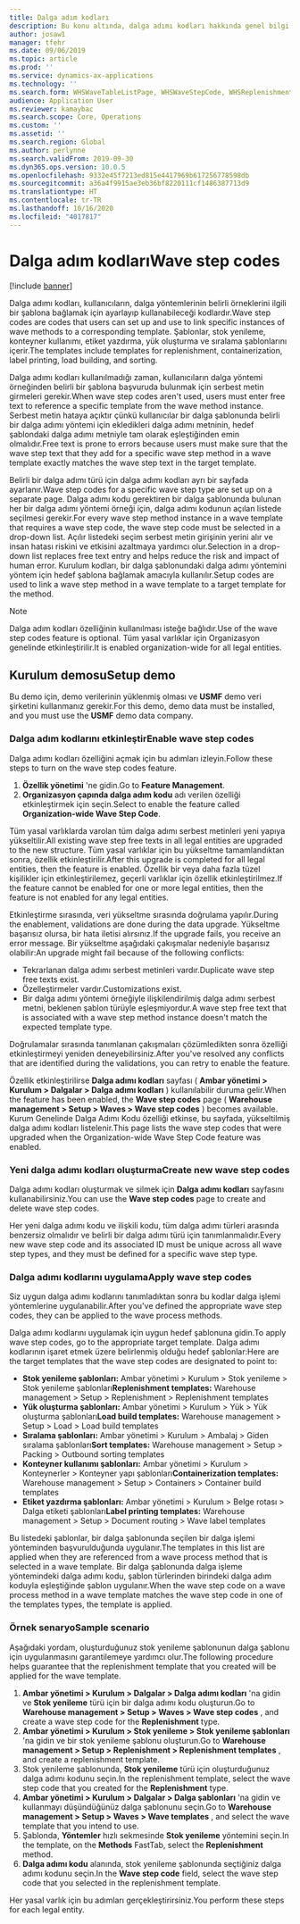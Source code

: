 ```yaml
---
title: Dalga adım kodları
description: Bu konu altında, dalga adımı kodları hakkında genel bilgi ve bu kodların nasıl kullanıldığı açıklanmaktadır.
author: josaw1
manager: tfehr
ms.date: 09/06/2019
ms.topic: article
ms.prod: ''
ms.service: dynamics-ax-applications
ms.technology: ''
ms.search.form: WHSWaveTableListPage, WHSWaveStepCode, WHSReplenishmentTemplates, WHSWaveTemplateTable
audience: Application User
ms.reviewer: kamaybac
ms.search.scope: Core, Operations
ms.custom: ''
ms.assetid: ''
ms.search.region: Global
ms.author: perlynne
ms.search.validFrom: 2019-09-30
ms.dyn365.ops.version: 10.0.5
ms.openlocfilehash: 9332e45f7213ed815e4417969b617256778598db
ms.sourcegitcommit: a36a4f9915ae3eb36bf8220111cf1486387713d9
ms.translationtype: HT
ms.contentlocale: tr-TR
ms.lasthandoff: 10/16/2020
ms.locfileid: "4017817"
---
```

# <a name="wave-step-codes"></a><span data-ttu-id="27ff1-103">Dalga adım kodları</span><span class="sxs-lookup"><span data-stu-id="27ff1-103">Wave step codes</span></span>

[!include [banner](../includes/banner.md)]

<span data-ttu-id="27ff1-104">Dalga adımı kodları, kullanıcıların, dalga yöntemlerinin belirli örneklerini ilgili bir şablona bağlamak için ayarlayıp kullanabileceği kodlardır.</span><span class="sxs-lookup"><span data-stu-id="27ff1-104">Wave step codes are codes that users can set up and use to link specific instances of wave methods to a corresponding template.</span></span> <span data-ttu-id="27ff1-105">Şablonlar, stok yenileme, konteyner kullanımı, etiket yazdırma, yük oluşturma ve sıralama şablonlarını içerir.</span><span class="sxs-lookup"><span data-stu-id="27ff1-105">The templates include templates for replenishment, containerization, label printing, load building, and sorting.</span></span>

<span data-ttu-id="27ff1-106">Dalga adımı kodları kullanılmadığı zaman, kullanıcıların dalga yöntemi örneğinden belirli bir şablona başvuruda bulunmak için serbest metin girmeleri gerekir.</span><span class="sxs-lookup"><span data-stu-id="27ff1-106">When wave step codes aren't used, users must enter free text to reference a specific template from the wave method instance.</span></span> <span data-ttu-id="27ff1-107">Serbest metin hataya açıktır çünkü kullanıcılar bir dalga şablonunda belirli bir dalga adımı yöntemi için ekledikleri dalga adımı metninin, hedef şablondaki dalga adımı metniyle tam olarak eşleştiğinden emin olmalıdır.</span><span class="sxs-lookup"><span data-stu-id="27ff1-107">Free text is prone to errors because users must make sure that the wave step text that they add for a specific wave step method in a wave template exactly matches the wave step text in the target template.</span></span>

<span data-ttu-id="27ff1-108">Belirli bir dalga adımı türü için dalga adımı kodları ayrı bir sayfada ayarlanır.</span><span class="sxs-lookup"><span data-stu-id="27ff1-108">Wave step codes for a specific wave step type are set up on a separate page.</span></span> <span data-ttu-id="27ff1-109">Dalga adımı kodu gerektiren bir dalga şablonunda bulunan her bir dalga adımı yöntemi örneği için, dalga adımı kodunun açılan listede seçilmesi gerekir.</span><span class="sxs-lookup"><span data-stu-id="27ff1-109">For every wave step method instance in a wave template that requires a wave step code, the wave step code must be selected in a drop-down list.</span></span> <span data-ttu-id="27ff1-110">Açılır listedeki seçim serbest metin girişinin yerini alır ve insan hatası riskini ve etkisini azaltmaya yardımcı olur.</span><span class="sxs-lookup"><span data-stu-id="27ff1-110">Selection in a drop-down list replaces free text entry and helps reduce the risk and impact of human error.</span></span> <span data-ttu-id="27ff1-111">Kurulum kodları, bir dalga şablonundaki dalga adımı yöntemini yöntem için hedef şablona bağlamak amacıyla kullanılır.</span><span class="sxs-lookup"><span data-stu-id="27ff1-111">Setup codes are used to link a wave step method in a wave template to a target template for the method.</span></span>

> [!NOTE]
> <span data-ttu-id="27ff1-112">Dalga adım kodları özelliğinin kullanılması isteğe bağlıdır.</span><span class="sxs-lookup"><span data-stu-id="27ff1-112">Use of the wave step codes feature is optional.</span></span> <span data-ttu-id="27ff1-113">Tüm yasal varlıklar için Organizasyon genelinde etkinleştirilir.</span><span class="sxs-lookup"><span data-stu-id="27ff1-113">It is enabled organization-wide for all legal entities.</span></span>

## <a name="setup-demo"></a><span data-ttu-id="27ff1-114">Kurulum demosu</span><span class="sxs-lookup"><span data-stu-id="27ff1-114">Setup demo</span></span> 

<span data-ttu-id="27ff1-115">Bu demo için, demo verilerinin yüklenmiş olması ve **USMF** demo veri şirketini kullanmanız gerekir.</span><span class="sxs-lookup"><span data-stu-id="27ff1-115">For this demo, demo data must be installed, and you must use the **USMF** demo data company.</span></span>

### <a name="enable-wave-step-codes"></a><span data-ttu-id="27ff1-116">Dalga adım kodlarını etkinleştir</span><span class="sxs-lookup"><span data-stu-id="27ff1-116">Enable wave step codes</span></span>

<span data-ttu-id="27ff1-117">Dalga adımı kodları özelliğini açmak için bu adımları izleyin.</span><span class="sxs-lookup"><span data-stu-id="27ff1-117">Follow these steps to turn on the wave step codes feature.</span></span>

1. <span data-ttu-id="27ff1-118">**Özellik yönetimi** 'ne gidin.</span><span class="sxs-lookup"><span data-stu-id="27ff1-118">Go to **Feature Management**.</span></span>
2. <span data-ttu-id="27ff1-119">**Organizasyon çapında dalga adım kodu** adı verilen özelliği etkinleştirmek için seçin.</span><span class="sxs-lookup"><span data-stu-id="27ff1-119">Select to enable the feature called **Organization-wide Wave Step Code**.</span></span>

<span data-ttu-id="27ff1-120">Tüm yasal varlıklarda varolan tüm dalga adımı serbest metinleri yeni yapıya yükseltilir.</span><span class="sxs-lookup"><span data-stu-id="27ff1-120">All existing wave step free texts in all legal entities are upgraded to the new structure.</span></span> <span data-ttu-id="27ff1-121">Tüm yasal varlıklar için bu yükseltme tamamlandıktan sonra, özellik etkinleştirilir.</span><span class="sxs-lookup"><span data-stu-id="27ff1-121">After this upgrade is completed for all legal entities, then the feature is enabled.</span></span> <span data-ttu-id="27ff1-122">Özellik bir veya daha fazla tüzel kişilikler için etkinleştirilemez, geçerli varlıklar için özellik etkinleştirilmez.</span><span class="sxs-lookup"><span data-stu-id="27ff1-122">If the feature cannot be enabled for one or more legal entities, then the feature is not enabled for any legal entities.</span></span>

<span data-ttu-id="27ff1-123">Etkinleştirme sırasında, veri yükseltme sırasında doğrulama yapılır.</span><span class="sxs-lookup"><span data-stu-id="27ff1-123">During the enablement, validations are done during the data upgrade.</span></span> <span data-ttu-id="27ff1-124">Yükseltme başarısız olursa, bir hata iletisi alırsınız.</span><span class="sxs-lookup"><span data-stu-id="27ff1-124">If the upgrade fails, you receive an error message.</span></span> <span data-ttu-id="27ff1-125">Bir yükseltme aşağıdaki çakışmalar nedeniyle başarısız olabilir:</span><span class="sxs-lookup"><span data-stu-id="27ff1-125">An upgrade might fail because of the following conflicts:</span></span>

- <span data-ttu-id="27ff1-126">Tekrarlanan dalga adımı serbest metinleri vardır.</span><span class="sxs-lookup"><span data-stu-id="27ff1-126">Duplicate wave step free texts exist.</span></span>
- <span data-ttu-id="27ff1-127">Özelleştirmeler vardır.</span><span class="sxs-lookup"><span data-stu-id="27ff1-127">Customizations exist.</span></span>
- <span data-ttu-id="27ff1-128">Bir dalga adımı yöntemi örneğiyle ilişkilendirilmiş dalga adımı serbest metni, beklenen şablon türüyle eşleşmiyordur.</span><span class="sxs-lookup"><span data-stu-id="27ff1-128">A wave step free text that is associated with a wave step method instance doesn't match the expected template type.</span></span>

<span data-ttu-id="27ff1-129">Doğrulamalar sırasında tanımlanan çakışmaları çözümledikten sonra özelliği etkinleştirmeyi yeniden deneyebilirsiniz.</span><span class="sxs-lookup"><span data-stu-id="27ff1-129">After you've resolved any conflicts that are identified during the validations, you can retry to enable the feature.</span></span>

<span data-ttu-id="27ff1-130">Özellik etkinleştirilirse **Dalga adımı kodları** sayfası ( **Ambar yönetimi \> Kurulum \> Dalgalar \> Dalga adımı kodları** ) kullanılabilir duruma gelir.</span><span class="sxs-lookup"><span data-stu-id="27ff1-130">When the feature has been enabled, the **Wave step codes** page ( **Warehouse management \> Setup \> Waves \> Wave step codes** ) becomes available.</span></span> <span data-ttu-id="27ff1-131">Kurum Genelinde Dalga Adımı Kodu özelliği etkinse, bu sayfada, yükseltilmiş dalga adımı kodları listelenir.</span><span class="sxs-lookup"><span data-stu-id="27ff1-131">This page lists the wave step codes that were upgraded when the Organization-wide Wave Step Code feature was enabled.</span></span>

### <a name="create-new-wave-step-codes"></a><span data-ttu-id="27ff1-132">Yeni dalga adımı kodları oluşturma</span><span class="sxs-lookup"><span data-stu-id="27ff1-132">Create new wave step codes</span></span>

<span data-ttu-id="27ff1-133">Dalga adımı kodları oluşturmak ve silmek için **Dalga adımı kodları** sayfasını kullanabilirsiniz.</span><span class="sxs-lookup"><span data-stu-id="27ff1-133">You can use the **Wave step codes** page to create and delete wave step codes.</span></span>

<span data-ttu-id="27ff1-134">Her yeni dalga adımı kodu ve ilişkili kodu, tüm dalga adımı türleri arasında benzersiz olmalıdır ve belirli bir dalga adımı türü için tanımlanmalıdır.</span><span class="sxs-lookup"><span data-stu-id="27ff1-134">Every new wave step code and its associated ID must be unique across all wave step types, and they must be defined for a specific wave step type.</span></span>

### <a name="apply-wave-step-codes"></a><span data-ttu-id="27ff1-135">Dalga adımı kodlarını uygulama</span><span class="sxs-lookup"><span data-stu-id="27ff1-135">Apply wave step codes</span></span>

<span data-ttu-id="27ff1-136">Siz uygun dalga adımı kodlarını tanımladıktan sonra bu kodlar dalga işlemi yöntemlerine uygulanabilir.</span><span class="sxs-lookup"><span data-stu-id="27ff1-136">After you've defined the appropriate wave step codes, they can be applied to the wave process methods.</span></span>

<span data-ttu-id="27ff1-137">Dalga adımı kodlarını uygulamak için uygun hedef şablonuna gidin.</span><span class="sxs-lookup"><span data-stu-id="27ff1-137">To apply wave step codes, go to the appropriate target template.</span></span> <span data-ttu-id="27ff1-138">Dalga adımı kodlarının işaret etmek üzere belirlenmiş olduğu hedef şablonlar:</span><span class="sxs-lookup"><span data-stu-id="27ff1-138">Here are the target templates that the wave step codes are designated to point to:</span></span>

- <span data-ttu-id="27ff1-139">**Stok yenileme şablonları:** Ambar yönetimi \> Kurulum \> Stok yenileme \> Stok yenileme şablonları</span><span class="sxs-lookup"><span data-stu-id="27ff1-139">**Replenishment templates:** Warehouse management \> Setup \> Replenishment \> Replenishment templates</span></span>
- <span data-ttu-id="27ff1-140">**Yük oluşturma şablonları:** Ambar yönetimi \> Kurulum \> Yük \> Yük oluşturma şablonları</span><span class="sxs-lookup"><span data-stu-id="27ff1-140">**Load build templates:** Warehouse management \> Setup \> Load \> Load build templates</span></span>
- <span data-ttu-id="27ff1-141">**Sıralama şablonları:** Ambar yönetimi \> Kurulum \> Ambalaj \> Giden sıralama şablonları</span><span class="sxs-lookup"><span data-stu-id="27ff1-141">**Sort templates:** Warehouse management \> Setup \> Packing \> Outbound sorting templates</span></span>
- <span data-ttu-id="27ff1-142">**Konteyner kullanımı şablonları:** Ambar yönetimi \> Kurulum \> Konteynerler \> Konteyner yapı şablonları</span><span class="sxs-lookup"><span data-stu-id="27ff1-142">**Containerization templates:** Warehouse management \> Setup \> Containers \> Container build templates</span></span>
- <span data-ttu-id="27ff1-143">**Etiket yazdırma şablonları:** Ambar yönetimi \> Kurulum \> Belge rotası \> Dalga etiketi şablonları</span><span class="sxs-lookup"><span data-stu-id="27ff1-143">**Label printing templates:** Warehouse management \> Setup \> Document routing \> Wave label templates</span></span>

<span data-ttu-id="27ff1-144">Bu listedeki şablonlar, bir dalga şablonunda seçilen bir dalga işlemi yönteminden başvurulduğunda uygulanır.</span><span class="sxs-lookup"><span data-stu-id="27ff1-144">The templates in this list are applied when they are referenced from a wave process method that is selected in a wave template.</span></span> <span data-ttu-id="27ff1-145">Bir dalga şablonunda dalga işleme yöntemindeki dalga adımı kodu, şablon türlerinden birindeki dalga adım koduyla eşleştiğinde şablon uygulanır.</span><span class="sxs-lookup"><span data-stu-id="27ff1-145">When the wave step code on a wave process method in a wave template matches the wave step code in one of the templates types, the template is applied.</span></span>

### <a name="sample-scenario"></a><span data-ttu-id="27ff1-146">Örnek senaryo</span><span class="sxs-lookup"><span data-stu-id="27ff1-146">Sample scenario</span></span>

<span data-ttu-id="27ff1-147">Aşağıdaki yordam, oluşturduğunuz stok yenileme şablonunun dalga şablonu için uygulanmasını garantilemeye yardımcı olur.</span><span class="sxs-lookup"><span data-stu-id="27ff1-147">The following procedure helps guarantee that the replenishment template that you created will be applied for the wave template.</span></span>

1. <span data-ttu-id="27ff1-148">**Ambar yönetimi \> Kurulum \> Dalgalar \> Dalga adımı kodları** 'na gidin ve **Stok yenileme** türü için bir dalga adımı kodu oluşturun.</span><span class="sxs-lookup"><span data-stu-id="27ff1-148">Go to **Warehouse management \> Setup \> Waves \> Wave step codes** , and create a wave step code for the **Replenishment** type.</span></span>
2. <span data-ttu-id="27ff1-149">**Ambar yönetimi \> Kurulum \> Stok yenileme \> Stok yenileme şablonları** 'na gidin ve bir stok yenileme şablonu oluşturun.</span><span class="sxs-lookup"><span data-stu-id="27ff1-149">Go to **Warehouse management \> Setup \> Replenishment \> Replenishment templates** , and create a replenishment template.</span></span>
3. <span data-ttu-id="27ff1-150">Stok yenileme şablonunda, **Stok yenileme** türü için oluşturduğunuz dalga adımı kodunu seçin.</span><span class="sxs-lookup"><span data-stu-id="27ff1-150">In the replenishment template, select the wave step code that you created for the **Replenishment** type.</span></span>
4. <span data-ttu-id="27ff1-151">**Ambar yönetimi \> Kurulum \> Dalgalar \> Dalga şablonları** 'na gidin ve kullanmayı düşündüğünüz dalga şablonunu seçin.</span><span class="sxs-lookup"><span data-stu-id="27ff1-151">Go to **Warehouse management \> Setup \> Waves \> Wave templates** , and select the wave template that you intend to use.</span></span>
5. <span data-ttu-id="27ff1-152">Şablonda, **Yöntemler** hızlı sekmesinde **Stok yenileme** yöntemini seçin.</span><span class="sxs-lookup"><span data-stu-id="27ff1-152">In the template, on the **Methods** FastTab, select the **Replenishment** method.</span></span>
6. <span data-ttu-id="27ff1-153">**Dalga adımı kodu** alanında, stok yenileme şablonunda seçtiğiniz dalga adımı kodunu seçin.</span><span class="sxs-lookup"><span data-stu-id="27ff1-153">In the **Wave step code** field, select the wave step code that you selected in the replenishment template.</span></span>

<span data-ttu-id="27ff1-154">Her yasal varlık için bu adımları gerçekleştirirsiniz.</span><span class="sxs-lookup"><span data-stu-id="27ff1-154">You perform these steps for each legal entity.</span></span>
